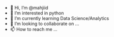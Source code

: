 - 👋 Hi, I’m @mahjiid
- 👀 I’m interested in python
- 🌱 I’m currently learning Data Science/Analytics
- 💞️ I’m looking to collaborate on ...
- 📫 How to reach me ...

<!---
mahjiid/mahjiid is a ✨ special ✨ repository because its `README.md` (this file) appears on your GitHub profile.
You can click the Preview link to take a look at your changes.
--->

